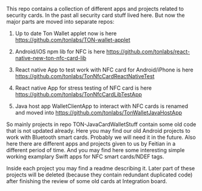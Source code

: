 This repo contains a collection of different apps and projects related to security cards.
In the past all security card stuff lived here. But now the major parts are moved into separate repos:

1) Up to date Ton Wallet applet now is here https://github.com/tonlabs/TON-wallet-applet

2) Android/iOS npm lib for NFC is here https://github.com/tonlabs/react-native-new-ton-nfc-card-lib

3) React native App to test work with NFC card for Android/iPhone is here https://github.com/tonlabs/TonNfcCardReactNativeTest

4) React native App for stress testing of NFC card is here https://github.com/tonlabs/TonNfcCardLibTestApp

5) Java host app WalletClientApp to interact with NFC cards is renamed and moved into https://github.com/tonlabs/TonWalletJavaHostApp

So mainly projects in repo TON-JavaCardWalletStuff contain some old code that is not updated already. 
Here you may find our old Android projects to work with Bluetooth smart cards. Probably we will need it in the future. 
Also here there are different apps and projects given to us by Feitian in a different period of time.
And you may find here some interesting simple working examplary Swift apps for NFC smart cards/NDEF tags.

Inside each project you may find a readme describing it. Later part of these projects will be deleted (because they contain redundant duplicated code) 
after finishing the review of some old cards at Integration board.

